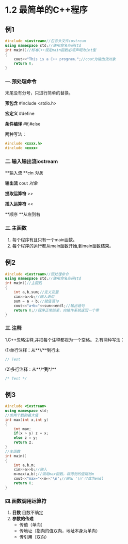 # 1.2 最简单的C++程序

## 例1

```c++
#include <iostream>//包含头文件iostream
using namespace std;//使用命名空间std
int main()//标准C++规定main函数必须声明为int型
{
    cout<<"This is a C++ program.";//cout为输出流对象
    return 0;
}
```

### 一.预处理命令

末尾没有分号，只进行简单的替换。

**预包含** #include <stdio.h>

**宏定义** #define

**条件编译** #if,#else

两种写法：

```c++
#include <xxxx.h>
#include <xxxx>
```

### 二.输入输出流iostream

**输入流 **cin		*对象*

**输出流** cout	  *对象*

**提取运算符** \>\>

**插入运算符** <<

**顺序 **从左到右

### 三.主函数

1. 每个程序有且只有一个main函数。
2. 每个程序的运行都从main函数开始,到main函数结束。
## 例2

```c++
#include <iostream>//预处理命令
using namespace std;//使用命名空间std
int main()//主函数
{
	int a,b,sum;//定义变量
	cin>>a>>b;//输入语句
	sum = a + b;//赋值语句
	cout<<"a+b="<<sum<<endl;//输出语句
	return 0;//程序正常结束，向操作系统返回一个零
}
```

### 三.注释
1.C++忽略注释,并把每个注释都视为一个空格。
2.有两种写法：

(1)单行注释：从**//**到行末

```c++
// Test
```
(2)多行注释：从**/\***到**\*/**

```c++
/* Test */
```

## 例3
```c++
#include <iostream>
using namespace std;
//求两个数的最大值
int max(int x,int y)
{
	int max;
	if(x > y) z = x;
	else z = y;
	return z;
}
//主函数
int main()
{
	int a,b,m;
	cin>>a>>b;//输入
	m=max(a,b);//调用max函数，将得到的值赋给m
	cout<<"max="<<m<<'\n';//输出 '\n'可改为endl
	return 0;
}
```
### 四.函数调用运算符
1. **目数** 目数不确定
2. **参数的传递** 
	* 传值（单向）
	* 传地址（指向的值双向，地址本身为单向）
	* 传引用（双向）